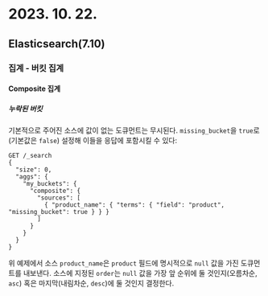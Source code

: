 # 2023. 10. 22.

## Elasticsearch(7.10)

### 집계 - 버킷 집계

#### Composite 집계

##### 누락된 버킷

기본적으로 주어진 소스에 값이 없는 도큐먼트는 무시된다. `missing_bucket`을 `true`로(기본값은 `false`) 설정해 이들을 응답에 포함시킬 수 있다:

```http
GET /_search
{
  "size": 0,
  "aggs": {
    "my_buckets": {
      "composite": {
        "sources": [
          { "product_name": { "terms": { "field": "product", "missing_bucket": true } } }
        ]
      }
    }
  }
}
```

위 예제에서 소스 `product_name`은 `product` 필드에 명시적으로 `null` 값을 가진 도큐먼트를 내보낸다. 소스에 지정된 `order`는 `null` 값을 가장 앞 순위에 둘 것인지(오름차순, `asc`) 혹은 마지막(내림차순, `desc`)에 둘 것인지 결정한다.

